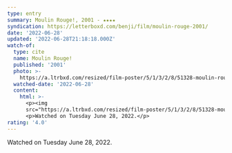 ```yaml
---
type: entry
summary: Moulin Rouge!, 2001 - ★★★★
syndication: https://letterboxd.com/benji/film/moulin-rouge-2001/
date: '2022-06-28'
updated: '2022-06-28T21:18:18.000Z'
watch-of:
  type: cite
  name: Moulin Rouge!
  published: '2001'
  photo: >-
    https://a.ltrbxd.com/resized/film-poster/5/1/3/2/8/51328-moulin-rouge--0-600-0-900-crop.jpg?v=399a18b5d8
  watched-date: '2022-06-28'
  content:
    html: >-
      <p><img
      src="https://a.ltrbxd.com/resized/film-poster/5/1/3/2/8/51328-moulin-rouge--0-600-0-900-crop.jpg?v=399a18b5d8"/></p>
      <p>Watched on Tuesday June 28, 2022.</p>
rating: '4.0'
---
```

Watched on Tuesday June 28, 2022.
